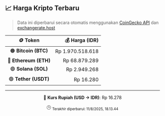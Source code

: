 

<!-- HARGA_KRIPTO -->
## 📈 Harga Kripto Terbaru

> Data ini diperbarui secara otomatis menggunakan [CoinGecko API](https://www.coingecko.com/) dan [exchangerate.host](https://exchangerate.host/)

<div align="center">

| 🪙 Token | 💰 Harga (IDR) |
|:------:|---------------:|
| 🟠 **Bitcoin (BTC)**   | Rp 1.970.518.618 |
| 🔵 **Ethereum (ETH)**  | Rp 68.879.289 |
| 🟣 **Solana (SOL)**    | Rp 2.949.268 |
| 🟢 **Tether (USDT)**   | Rp 16.280 |

---

💱 **Kurs Rupiah (USD → IDR)**: Rp 16.278

🕒 <sub>Terakhir diperbarui: 11/8/2025, 18.13.44</sub>

</div>
<!-- /HARGA_KRIPTO -->